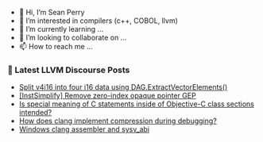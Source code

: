- 👋 Hi, I’m Sean Perry
- 👀 I’m interested in compilers (c++, COBOL, llvm)
- 🌱 I’m currently learning ...
- 💞️ I’m looking to collaborate on ...
- 📫 How to reach me ...

<!---
s66perry/s66perry is a ✨ special ✨ repository because its `README.md` (this file) appears on your GitHub profile.
You can click the Preview link to take a look at your changes.
--->
### 📕 Latest LLVM Discourse Posts

<!-- DISCOURSE-LLVM:START -->
- [Split v4i16 into four i16 data using DAG.ExtractVectorElements&lpar;&rpar;](https://discourse.llvm.org/t/split-v4i16-into-four-i16-data-using-dag-extractvectorelements/66675#post_1)
- [[InstSimplify] Remove zero-index opaque pointer GEP](https://discourse.llvm.org/t/instsimplify-remove-zero-index-opaque-pointer-gep/66672#post_1)
- [Is special meaning of C statements inside of Objective-C class sections intended?](https://discourse.llvm.org/t/is-special-meaning-of-c-statements-inside-of-objective-c-class-sections-intended/65492#post_6)
- [How does clang implement compression during debugging?](https://discourse.llvm.org/t/how-does-clang-implement-compression-during-debugging/66671#post_1)
- [Windows clang assembler and sysv_abi](https://discourse.llvm.org/t/windows-clang-assembler-and-sysv-abi/66670#post_1)
<!-- DISCOURSE-LLVM:END -->
